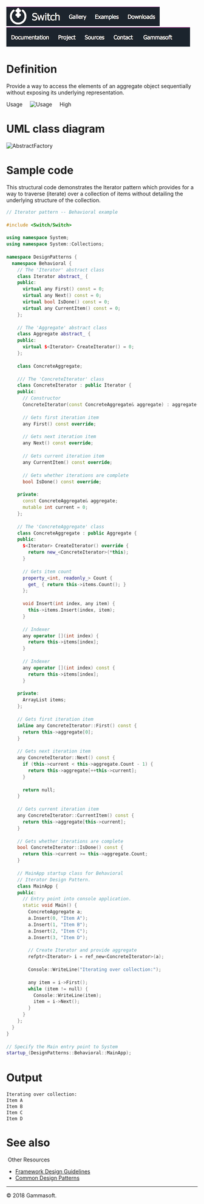 [![Switch](../docs/Pictures/Menu/Switch.png)](Home.md)[![Switch](../docs/Pictures/Menu/Gallery.png)](Gallery.md)[![Switch](../docs/Pictures/Menu/Examples.png)](Examples.md)[![Switch](../docs/Pictures/Menu/Downloads.png)](Downloads.md)[![Switch](../docs/Pictures/Menu/Documentation.png)](Documentation.md)[![Switch](../docs/Pictures/Menu/Project.png)](https://sourceforge.net/projects/switchpro)[![Switch](../docs/Pictures/Menu/Sources.png)](https://github.com/gammasoft71/switch)[![Switch](../docs/Pictures/Menu/Contact.png)](Contact.md)[![Switch](../docs/Pictures/Menu/Gammasoft.png)](https://gammasoft71.wixsite.com/gammasoft)

# Definition

Provide a way to access the elements of an aggregate object sequentially without exposing its underlying representation.

Usage     ![Usage](Pictures/Usage5.png)     High

# UML class diagram

![AbstractFactory](Pictures/DesignPatterns/iterator.gif)

# Sample code

This structural code demonstrates the Iterator pattern which provides for a way to traverse (iterate) over a collection of items without detailing the underlying structure of the collection.

```c++
// Iterator pattern -- Behavioral example
 
#include <Switch/Switch>
 
using namespace System;
using namespace System::Collections;
 
namespace DesignPatterns {
  namespace Behavioral {
    // The 'Iterator' abstract class
    class Iterator abstract_ {
    public:
      virtual any First() const = 0;
      virtual any Next() const = 0;
      virtual bool IsDone() const = 0;
      virtual any CurrentItem() const = 0;
    };
    
    // The 'Aggregate' abstract class
    class Aggregate abstract_ {
    public:
      virtual $<Iterator> CreateIterator() = 0;
    };
    
    class ConcreteAggregate;
    
    /// The 'ConcreteIterator' class
    class ConcreteIterator : public Iterator {
    public:
      // Constructor
      ConcreteIterator(const ConcreteAggregate& aggregate) : aggregate(aggregate) {}
      
      // Gets first iteration item
      any First() const override;
      
      // Gets next iteration item
      any Next() const override;
      
      // Gets current iteration item
      any CurrentItem() const override;
    
      // Gets whether iterations are complete
      bool IsDone() const override;
      
    private:
      const ConcreteAggregate& aggregate;
      mutable int current = 0;
    };
    
    // The 'ConcreteAggregate' class
    class ConcreteAggregate : public Aggregate {
    public:
      $<Iterator> CreateIterator() override {
        return new_<ConcreteIterator>(*this);
      }
      
      // Gets item count
      property_<int, readonly_> Count {
        get_ { return this->items.Count(); }
      };
      
      void Insert(int index, any item) {
        this->items.Insert(index, item);
      }
      
      // Indexer
      any operator [](int index) {
        return this->items[index];
      }
      
      // Indexer
      any operator [](int index) const {
        return this->items[index];
      }
      
    private:
      ArrayList items;
    };
 
    // Gets first iteration item
    inline any ConcreteIterator::First() const {
      return this->aggregate[0];
    }
    
    // Gets next iteration item
    any ConcreteIterator::Next() const {
      if (this->current < this->aggregate.Count - 1) {
        return this->aggregate[++this->current];
      }
      
      return null;
    }
    
    // Gets current iteration item
    any ConcreteIterator::CurrentItem() const {
      return this->aggregate[this->current];
    }
    
    // Gets whether iterations are complete
    bool ConcreteIterator::IsDone() const {
      return this->current >= this->aggregate.Count;
    }
 
    // MainApp startup class for Behavioral
    // Iterator Design Pattern.
    class MainApp {
    public:
      // Entry point into console application.
      static void Main() {
        ConcreteAggregate a;
        a.Insert(0, "Item A");
        a.Insert(1, "Item B");
        a.Insert(2, "Item C");
        a.Insert(3, "Item D");
        
        // Create Iterator and provide aggregate
        refptr<Iterator> i = ref_new<ConcreteIterator>(a);
        
        Console::WriteLine("Iterating over collection:");
        
        any item = i->First();
        while (item != null) {
          Console::WriteLine(item);
          item = i->Next();
        }
      }
    };
  }
}
 
// Specify the Main entry point to System
startup_(DesignPatterns::Behavioral::MainApp);
```

# Output

```
Iterating over collection:
Item A
Item B
Item C
Item D
```

# See also
​
Other Resources

* [Framework Design Guidelines](FrameworkDesignGuidelines.md)
* [Common Design Patterns](CommonDesignPatterns.md)

______________________________________________________________________________________________

© 2018 Gammasoft.
